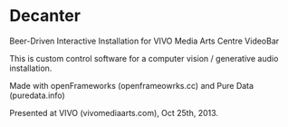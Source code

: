 Decanter
========

Beer-Driven Interactive Installation for VIVO Media Arts Centre VideoBar


This is custom control software for a computer vision / generative audio installation. 

Made with openFrameworks (openframeowrks.cc) and Pure Data (puredata.info) 

Presented at VIVO (vivomediaarts.com), Oct 25th, 2013.

